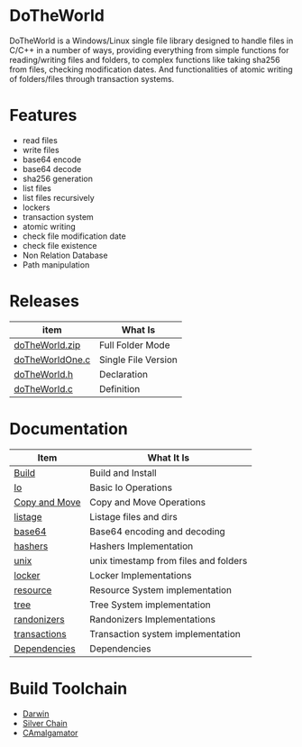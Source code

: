 # DoTheWorld
DoTheWorld is a Windows/Linux single file library designed to handle files in C/C++ in a number of ways, providing everything from simple functions for reading/writing files and folders, to complex functions like taking sha256 from files, checking modification dates. And functionalities of atomic writing of folders/files through transaction systems.

# Features
 - read files
 - write files
 - base64 encode
 - base64 decode
 - sha256 generation
 - list files 
 - list files recursively 
 - lockers 
 - transaction system
 - atomic writing
 - check file modification date
 - check file existence
 - Non Relation Database
 - Path manipulation


# Releases

| item          | What Is |
|-------        |-----------|
| [doTheWorld.zip](https://github.com/OUIsolutions/DoTheWorld/releases/download/9.0.001/doTheWorld.zip)| Full Folder Mode  |
| [doTheWorldOne.c](https://github.com/OUIsolutions/DoTheWorld/releases/download/9.0.001/doTheWorldOne.c)| Single File Version|
| [doTheWorld.h](https://github.com/OUIsolutions/DoTheWorld/releases/download/9.0.001/doTheWorld.h)|Declaration |
| [doTheWorld.c](https://github.com/OUIsolutions/DoTheWorld/releases/download/9.0.001/doTheWorld.c)|Definition |



# Documentation

| Item          | What It Is |
|-------        |-----------|
| [Build](/docs/build_and_install.md)|Build and Install |
| [Io](/docs/io.md)|Basic Io Operations |
| [Copy and Move](/docs/copy_and_move.md)|Copy and Move Operations |
| [listage](/docs/listage.md)|Listage files and dirs |
| [base64](/docs/base64.md)|Base64 encoding and decoding |
| [hashers](/docs/hashers.md)|Hashers Implementation |
| [unix](/docs/unix.md)|unix timestamp from files and folders|
| [locker](/docs/locker.md)|Locker Implementations |
| [resource](/docs/resource.md)|Resource System implementation |
| [tree](/docs/tree.md)|Tree System implementation |
| [randonizers](/docs/tree.md)|Randonizers Implementations |
| [transactions](/docs/transactions.md)|Transaction system implementation |
| [Dependencies](/docs/dependencies.md)|Dependencies |


# Build Toolchain

* [Darwin](https://github.com/OUIsolutions/Darwin)
* [Silver Chain](https://github.com/OUIsolutions/SilverChain)
* [CAmalgamator](https://github.com/OUIsolutions/CAmalgamator)
